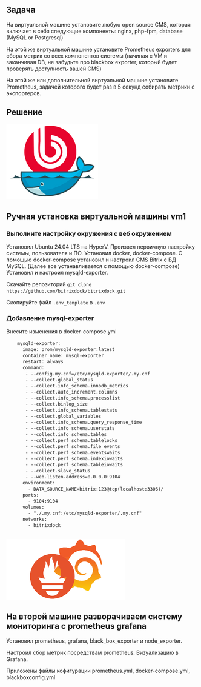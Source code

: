 ## Задача

На виртуальной машине установите любую open source CMS, которая включает в себя следующие компоненты: nginx, php-fpm, database (MySQL or Postgresql)

На этой же виртуальной машине установите Prometheus exporters для сбора метрик со всех компонентов системы (начиная с VM и заканчивая DB, не забудьте про blackbox exporter, который будет проверять доступность вашей CMS)

На этой же или дополнительной виртуальной машине установите Prometheus, задачей которого будет раз в 5 секунд собирать метрики с экспортеров.

## Решение
![Alt text](../img/logo.jpg?raw=true "BitrixDock")

## Ручная установка виртуальной машины vm1
### Выполните настройку окружения с веб окружением 

Установил Ubuntu 24.04 LTS на HyperV.
Произвел первичную настройку системы, пользователя и ПО.
Установил docker, docker-compose.
С помощью docker-compose установил и настроил CMS Bitrix с БД MySQL. (Далее все устанавливается с помощью docker-compose)
Установил и настроил mysqld-exporter. 

Скачайте репозиторий `git clone https://github.com/bitrixdock/bitrixdock.git`

Скопируйте файл `.env_template` в `.env`

### Добавление mysql-exporter
Внесите изменения в docker-compose.yml
````
    mysqld-exporter:
      image: prom/mysqld-exporter:latest
      container_name: mysql-exporter
      restart: always
      command:
       - --config.my-cnf=/etc/mysqld-exporter/.my.cnf
       - --collect.global_status
       - --collect.info_schema.innodb_metrics
       - --collect.auto_increment.columns
       - --collect.info_schema.processlist
       - --collect.binlog_size
       - --collect.info_schema.tablestats
       - --collect.global_variables
       - --collect.info_schema.query_response_time
       - --collect.info_schema.userstats
       - --collect.info_schema.tables
       - --collect.perf_schema.tablelocks
       - --collect.perf_schema.file_events
       - --collect.perf_schema.eventswaits
       - --collect.perf_schema.indexiowaits
       - --collect.perf_schema.tableiowaits
       - --collect.slave_status
       - --web.listen-address=0.0.0.0:9104
      environment:
        - DATA_SOURCE_NAME=bitrix:123@tcp(localhost:3306)/
      ports:
        - 9104:9104
      volumes:
        - "./.my.cnf:/etc/mysqld-exporter/.my.cnf"
      networks:
        - bitrixdock
````

##
![Alt text](../img/prom_graf.png?raw=true "BitrixDock")

## На второй машине разворачиваем систему мониторинга с prometheus grafana

Установил prometheus, grafana, black_box_exporter и node_exporter.

Настроил сбор метрик посредствам prometheus. Визуализацию в Grafana.

Приложены файлы кофигурации prometheus.yml, docker-compose.yml, blackboxconfig.yml 


